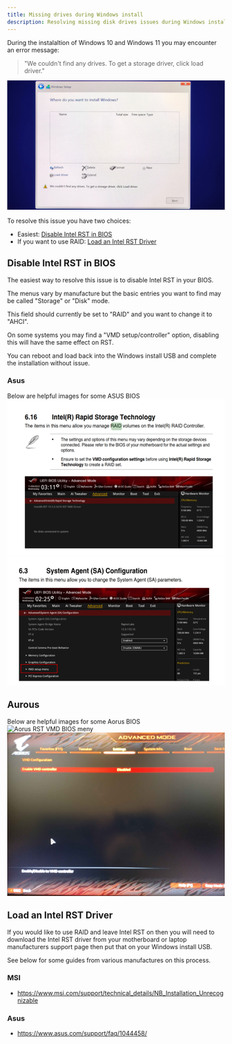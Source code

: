 ```yaml
---
title: Missing drives during Windows install
description: Resolving missing disk drives issues during Windows installation
---
```

During the instalaltion of Windows 10 and Windows 11 you may encounter an error message:

> "We couldn't find any drives. To get a storage driver, click load driver."

![We couldnt find any drives](../../../assets/intel-rst/missing_drives.png)

To resolve this issue you have two choices:
- Easiest: [Disable Intel RST in BIOS](#disable-intel-rst-in-bios)
- If you want to use RAID: [Load an Intel RST Driver](#load-and-intel-rst-driver)

## Disable Intel RST in BIOS
The easiest way to resolve this issue is to disable Intel RST in your BIOS. 

The menus vary by manufacture but the basic entries you want to find may be called "Storage" or "Disk" mode. 

This field should currently be set to "RAID" and you want to change it to "AHCI".

On some systems you may find a "VMD setup/controller" option, disabling this will have the same effect on RST.

You can reboot and load back into the Windows install USB and complete the installation without issue.

### Asus
Below are helpful images for some ASUS BIOS
![Asus RST BIOS menu](../../../assets/intel-rst/asus_rst0.png)
![Asus RST BIOS menu](../../../assets/intel-rst/asus_rst1.png)

## Aurous
Below are helpful images for some Aorus BIOS
![Aorus RST VMD BIOS meny](../../../assets/intel-rst/aorus_rst0.png)
![Aorus RST VMD BIOS meny](../../../assets/intel-rst/aorus_rst1.png)

## Load an Intel RST Driver
If you would like to use RAID and leave Intel RST on then you will need to download the Intel RST driver from your motherboard or laptop manufacturers support page then put that on your Windows install USB.

See below for some guides from various manufactures on this process.

### MSI
- https://www.msi.com/support/technical_details/NB_Installation_Unrecognizable

### Asus
- https://www.asus.com/support/faq/1044458/
